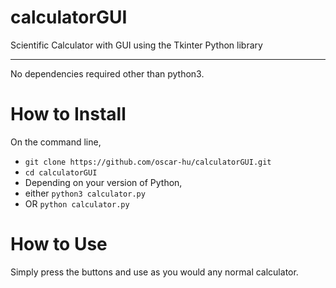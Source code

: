 # calculatorGUI
Scientific Calculator with GUI using the Tkinter Python library

-----------------

No dependencies required other than python3.

# How to Install
On the command line,
- `git clone https://github.com/oscar-hu/calculatorGUI.git`
- `cd calculatorGUI`
- Depending on your version of Python,
- either `python3 calculator.py`
- OR `python calculator.py`

# How to Use
Simply press the buttons and use as you would any normal calculator.